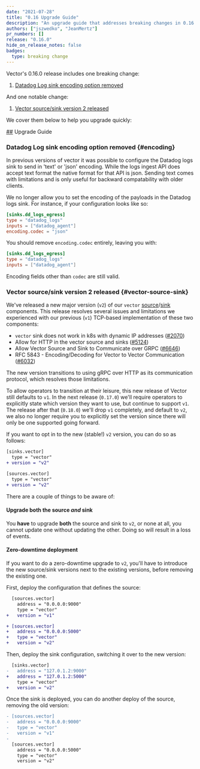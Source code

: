 ```yaml
---
date: "2021-07-28"
title: "0.16 Upgrade Guide"
description: "An upgrade guide that addresses breaking changes in 0.16.0"
authors: ["jszwedko", "JeanMertz"]
pr_numbers: []
release: "0.16.0"
hide_on_release_notes: false
badges:
  type: breaking change
---
```


Vector's 0.16.0 release includes one breaking change:

1. [Datadog Log sink encoding option removed](#encoding)

And one notable change:

1. [Vector source/sink version 2 released](#vector-source-sink)

We cover them below to help you upgrade quickly:

[##](##) Upgrade Guide

### Datadog Log sink encoding option removed {#encoding}

In previous versions of vector it was possible to configure the Datadog logs
sink to send in 'text' or 'json' encoding. While the logs ingest API does accept
text format the native format for that API is json. Sending text comes with
limitations and is only useful for backward compatability with older clients.

We no longer allow you to set the encoding of the payloads in the Datadog logs
sink. For instance, if your configuration looks like so:

```toml
[sinks.dd_logs_egress]
type = "datadog_logs"
inputs = ["datadog_agent"]
encoding.codec = "json"
```

You should remove `encoding.codec` entirely, leaving you with:

```toml
[sinks.dd_logs_egress]
type = "datadog_logs"
inputs = ["datadog_agent"]
```

Encoding fields other than `codec` are still valid.

### Vector source/sink version 2 released {#vector-source-sink}

We've released a new major version (`v2`) of our `vector` [source][]/[sink][]
components. This release resolves several issues and limitations we experienced
with our previous (`v1`) TCP-based implementation of these two components:

- `vector` sink does not work in k8s with dynamic IP addresses ([#2070][])
- Allow for HTTP in the vector source and sinks ([#5124][])
- Allow Vector Source and Sink to Communicate over GRPC ([#6646][])
- RFC 5843 - Encoding/Decoding for Vector to Vector Communication ([#6032][])

The new version transitions to using gRPC over HTTP as its communication
protocol, which resolves those limitations.

To allow operators to transition at their leisure, this new release of Vector
still defaults to `v1`. In the next release (`0.17.0`) we'll require operators
to explicitly state which version they want to use, but continue to support
`v1`. The release after that (`0.18.0`) we'll drop `v1` completely, and default
to `v2`, we also no longer require you to explicitly set the version since there
will only be one supported going forward.

If you want to opt in to the new (stable!) `v2` version, you can do so as
follows:

```diff
[sinks.vector]
  type = "vector"
+ version = "v2"

[sources.vector]
  type = "vector"
+ version = "v2"
```

There are a couple of things to be aware of:

#### Upgrade both the source _and_ sink

You **have** to upgrade **both** the source and sink to `v2`, or none at all,
you cannot update one without updating the other. Doing so will result in a loss
of events.

#### Zero-downtime deployment

If you want to do a zero-downtime upgrade to `v2`, you'll have to introduce the
new source/sink versions next to the existing versions, before removing the
existing one.

First, deploy the configuration that defines the source:

```diff
  [sources.vector]
    address = "0.0.0.0:9000"
    type = "vector"
+   version = "v1"

+ [sources.vector]
+   address = "0.0.0.0:5000"
+   type = "vector"
+   version = "v2"
```

Then, deploy the sink configuration, switching it over to the new version:

```diff
  [sinks.vector]
-   address = "127.0.1.2:9000"
+   address = "127.0.1.2:5000"
    type = "vector"
+   version = "v2"
```

Once the sink is deployed, you can do another deploy of the source, removing the
old version:

```diff
- [sources.vector]
-   address = "0.0.0.0:9000"
-   type = "vector"
-   version = "v1"
-
  [sources.vector]
    address = "0.0.0.0:5000"
    type = "vector"
    version = "v2"
```

[source]: https://vector.dev/docs/reference/configuration/sources/vector/
[sink]: https://vector.dev/docs/reference/configuration/sinks/vector/
[#2070]: https://github.com/timberio/vector/issues/2070
[#5124]: https://github.com/timberio/vector/issues/5124
[#6646]: https://github.com/timberio/vector/issues/6646
[#6032]: https://github.com/timberio/vector/pull/6032
